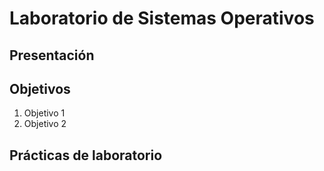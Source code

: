 Laboratorio de Sistemas Operativos
===================

Presentación
-------------


Objetivos
-------------
1. Objetivo 1
2. Objetivo 2

Prácticas de laboratorio
-------------




